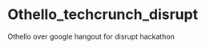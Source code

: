 Othello_techcrunch_disrupt
==========================

Othello over google hangout for disrupt hackathon
